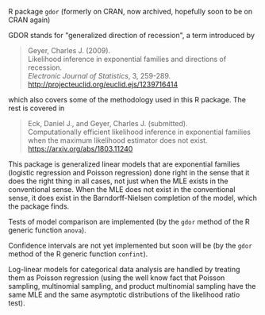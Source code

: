 R package `gdor` (formerly on CRAN, now archived, hopefully soon to be
on CRAN again)

GDOR stands for "generalized direction of recession", a term introduced by

>  Geyer, Charles J. (2009).  
>  Likelihood inference in exponential families and directions of recession.  
>  *Electronic Journal of Statistics*, 3, 259-289.  
>  http://projecteuclid.org/euclid.ejs/1239716414

which also covers some of the methodology used in this R package.
The rest is covered in

> Eck, Daniel J., and Geyer, Charles J. (submitted).  
> Computationally efficient likelihood inference
>     in exponential families when the maximum likelihood estimator
>     does not exist.  
> https://arxiv.org/abs/1803.11240

This package is generalized linear models that are exponential families
(logistic regression and Poisson regression) done right in the sense that
it does the right thing in all cases, not just when the MLE exists in the
conventional sense.  When the MLE does not exist in the conventional sense,
it does exist in the Barndorff-Nielsen completion of the model, which the
package finds.

Tests of model comparison are implemented (by the `gdor` method of the
R generic function `anova`).

Confidence intervals are not yet implemented but soon will be (by the `gdor`
method of the R generic function `confint`).

Log-linear models for categorical data analysis are handled by treating
them as Poisson regression (using the well know fact that Poisson sampling,
multinomial sampling, and product multinomial sampling have the same
MLE and the same asymptotic distributions of the likelihood ratio test).
